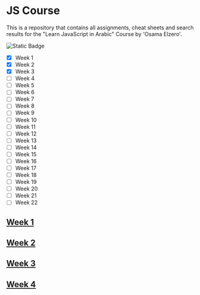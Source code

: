 # JS Course

This is a repository that contains all assignments, cheat sheets and search results for the "Learn JavaScript in Arabic" Course by 'Osama Elzero'.

![Static Badge](https://img.shields.io/badge/Progress-18%25-blue)
- [x] Week 1
- [x] Week 2
- [x] Week 3
- [ ] Week 4
- [ ] Week 5
- [ ] Week 6
- [ ] Week 7
- [ ] Week 8
- [ ] Week 9
- [ ] Week 10
- [ ] Week 11
- [ ] Week 12
- [ ] Week 13
- [ ] Week 14
- [ ] Week 15
- [ ] Week 16
- [ ] Week 17
- [ ] Week 18
- [ ] Week 19
- [ ] Week 20
- [ ] Week 21
- [ ] Week 22
## [Week 1](https://github.com/youssefali715/java_script_course/tree/main/Week%201)

## [Week 2](https://github.com/youssefali715/java_script_course/tree/main/Week%202)

## [Week 3](https://github.com/youssefali715/java_script_course/tree/main/Week%203)

## [Week 4](https://github.com/youssefali715/java_script_course/tree/main/Week%204)
